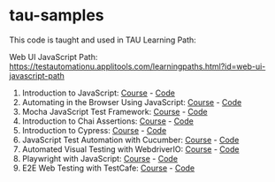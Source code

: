 # tau-samples

This code is taught and used in TAU Learning Path: 

Web UI JavaScript Path: https://testautomationu.applitools.com/learningpaths.html?id=web-ui-javascript-path

1. Introduction to JavaScript: [Course][1] - [Code][2]
2. Automating in the Browser Using JavaScript: [Course][3] - [Code][4] 
3. Mocha JavaScript Test Framework: [Course][5] - [Code][6] 
4. Introduction to Chai Assertions: [Course][7] - [Code][8]
5. Introduction to Cypress: [Course][9] - [Code][10]
6. JavaScript Test Automation with Cucumber: [Course][11] - [Code][12]
7. Automated Visual Testing with WebdriverIO: [Course][13] - [Code][14]
8. Playwright with JavaScript: [Course][15] - [Code][16]
9. E2E Web Testing with TestCafe: [Course][17] - [Code][18]

[1]: https://testautomationu.applitools.com/javascript-tutorial/index.html
[2]: https://github.com/lar-mo/tau-samples/tree/main/intro-to-JS
[3]: https://testautomationu.applitools.com/automating-in-the-browser-using-javascript/index.html
[4]: https://github.com/lar-mo/tau-samples/tree/main/Automating-in-the-Browser-Using-JavaScript
[5]: https://testautomationu.applitools.com/mocha-javascript-tests/index.html
[6]: https://github.com/lar-mo/tau-samples/tree/main/mocha-js-test-framework
[7]: https://testautomationu.applitools.com/chai-test-assertions/index.html
[8]: https://github.com/lar-mo/tau-samples/tree/main/chai-assertions
[9]: https://testautomationu.applitools.com/cypress-tutorial/index.html
[10]: https://github.com/lar-mo/tau-samples/tree/main/intro-to-Cypress/todomvc-tests
[11]: https://testautomationu.applitools.com/cucumber-javascript-tutorial/
[12]: https://github.com/lar-mo/tau-samples/tree/main/cucumber-with-javascript
[13]: https://testautomationu.applitools.com/automated-visual-testing-javascript-webdriverio/index.html
[14]: https://github.com/lar-mo/tau-samples/tree/main/visual-testing-wdio
[15]: https://testautomationu.applitools.com/js-playwright-tutorial/index.html
[16]: https://github.com/lar-mo/tau-samples/tree/main/playwright-with-javascript
[17]: https://testautomationu.applitools.com/testcafe-tutorial/index.html
[18]: https://github.com/lar-mo/tau-samples/tree/main/e2e-with-testcafe